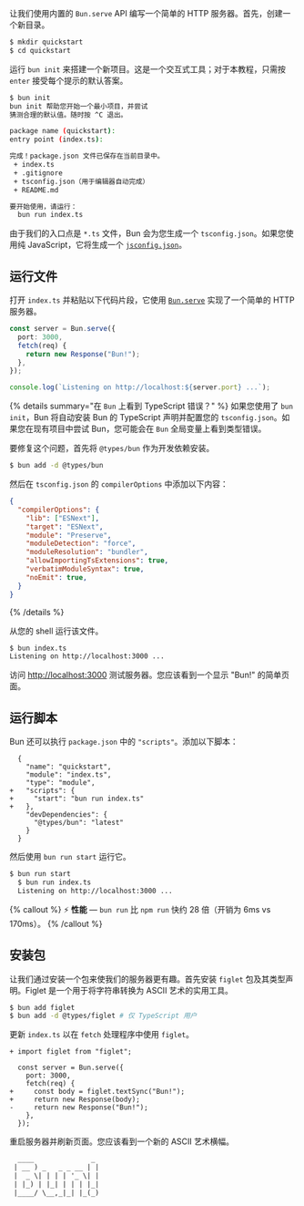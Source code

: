 让我们使用内置的 `Bun.serve` API 编写一个简单的 HTTP 服务器。首先，创建一个新目录。

```bash
$ mkdir quickstart
$ cd quickstart
```

运行 `bun init` 来搭建一个新项目。这是一个交互式工具；对于本教程，只需按 `enter` 接受每个提示的默认答案。

```bash
$ bun init
bun init 帮助您开始一个最小项目，并尝试
猜测合理的默认值。随时按 ^C 退出。

package name (quickstart):
entry point (index.ts):

完成！package.json 文件已保存在当前目录中。
 + index.ts
 + .gitignore
 + tsconfig.json（用于编辑器自动完成）
 + README.md

要开始使用，请运行：
  bun run index.ts
```

由于我们的入口点是 `*.ts` 文件，Bun 会为您生成一个 `tsconfig.json`。如果您使用纯 JavaScript，它将生成一个 [`jsconfig.json`](https://code.visualstudio.com/docs/languages/jsconfig)。

## 运行文件

打开 `index.ts` 并粘贴以下代码片段，它使用 [`Bun.serve`](https://bun.sh/docs/api/http) 实现了一个简单的 HTTP 服务器。

```ts
const server = Bun.serve({
  port: 3000,
  fetch(req) {
    return new Response("Bun!");
  },
});

console.log(`Listening on http://localhost:${server.port} ...`);
```

{% details summary="在 `Bun` 上看到 TypeScript 错误？" %}
如果您使用了 `bun init`，Bun 将自动安装 Bun 的 TypeScript 声明并配置您的 `tsconfig.json`。如果您在现有项目中尝试 Bun，您可能会在 `Bun` 全局变量上看到类型错误。

要修复这个问题，首先将 `@types/bun` 作为开发依赖安装。

```sh
$ bun add -d @types/bun
```

然后在 `tsconfig.json` 的 `compilerOptions` 中添加以下内容：

```json#tsconfig.json
{
  "compilerOptions": {
    "lib": ["ESNext"],
    "target": "ESNext",
    "module": "Preserve",
    "moduleDetection": "force",
    "moduleResolution": "bundler",
    "allowImportingTsExtensions": true,
    "verbatimModuleSyntax": true,
    "noEmit": true,
  }
}
```

{% /details %}

从您的 shell 运行该文件。

```bash
$ bun index.ts
Listening on http://localhost:3000 ...
```

访问 [http://localhost:3000](http://localhost:3000) 测试服务器。您应该看到一个显示 "Bun!" 的简单页面。

## 运行脚本

Bun 还可以执行 `package.json` 中的 `"scripts"`。添加以下脚本：

```json-diff
  {
    "name": "quickstart",
    "module": "index.ts",
    "type": "module",
+   "scripts": {
+     "start": "bun run index.ts"
+   },
    "devDependencies": {
      "@types/bun": "latest"
    }
  }
```

然后使用 `bun run start` 运行它。

```bash
$ bun run start
  $ bun run index.ts
  Listening on http://localhost:3000 ...
```

{% callout %}
⚡️ **性能** — `bun run` 比 `npm run` 快约 28 倍（开销为 6ms vs 170ms）。
{% /callout %}

## 安装包

让我们通过安装一个包来使我们的服务器更有趣。首先安装 `figlet` 包及其类型声明。Figlet 是一个用于将字符串转换为 ASCII 艺术的实用工具。

```bash
$ bun add figlet
$ bun add -d @types/figlet # 仅 TypeScript 用户
```

更新 `index.ts` 以在 `fetch` 处理程序中使用 `figlet`。

```ts-diff
+ import figlet from "figlet";

  const server = Bun.serve({
    port: 3000,
    fetch(req) {
+     const body = figlet.textSync("Bun!");
+     return new Response(body);
-     return new Response("Bun!");
    },
  });
```

重启服务器并刷新页面。您应该看到一个新的 ASCII 艺术横幅。

```txt
  ____              _
 | __ ) _   _ _ __ | |
 |  _ \| | | | '_ \| |
 | |_) | |_| | | | |_|
 |____/ \__,_|_| |_(_)
```
